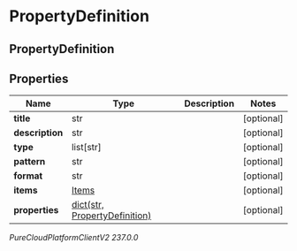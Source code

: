# PropertyDefinition

## PropertyDefinition

## Properties

|Name | Type | Description | Notes|
|------------ | ------------- | ------------- | -------------|
| **title** | str |  | [optional] |
| **description** | str |  | [optional] |
| **type** | list[str] |  | [optional] |
| **pattern** | str |  | [optional] |
| **format** | str |  | [optional] |
| **items** | [Items](Items) |  | [optional] |
| **properties** | [dict(str, PropertyDefinition)](PropertyDefinition) |  | [optional] |



_PureCloudPlatformClientV2 237.0.0_
